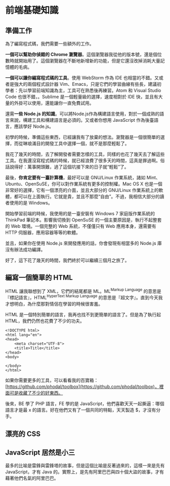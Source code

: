 前端基礎知識
===

準備工作
---

為了編寫程式碼，我們需要一些額外的工作。

**一個可以幫助你偵錯的  Chrome 瀏覽器**。這個瀏覽器我從他的版本號，還是個位數時就開始用了。這個瀏覽器在不斷地新增新的功能，但是它還沒改掉消耗大量記憶體的毛病。

**一個可以讓你編寫程式碼的工具**。使用 WebStorm 作為 IDE 也相當的不錯。又或者是強大的兩個程式設計器 Vim、Emacs，只是它們的學習曲線有些長，建議初學者：先以學習前端知識為主，工具可在熟悉後再練習。Atom 和 Visual Studio Code 也很不錯，。Sublime 是一個輕量級的選擇，速度相對於 IDE 快，並且有大量的外掛可以使用，還能讓你一直免費試用。

還需**一些 Node.js 的知識**。可以將Node.js作為構建語言使用，對於一個成熟的語言來說，構建工具和構建語言是必須的。又或者你想用 JavaScript 作為後臺語言，應該學好 Node.js。

初學的時候，準備這些東西，已經讓我有了放棄的想法。瀏覽器是一個很簡單的選擇，而從琳琅滿目的開發工具中選擇一個，就不是那麼輕鬆了。

我花了幾天的時間，去了解開發者需要怎樣的工具，同樣的也花了幾天去了解這些工具。在我還沒寫程式碼的時候，就已經浪費了很多天的時間，這真是罪過啊。俗話說得好：萬事開頭難，過了這個坑接下來的日子就“輕鬆”了。

最後，**你肯定要有一臺計算機**，最好可以是 GNU/Linux 作業系統，諸如 Mint、Ubuntu、OpenSuSE，你可以對作業系統有更多的控制權。Mac OS X 也是一個非常好的選擇，它有一個漂亮的介面，並且大部分的 GNU/Linux 作業系統上的軟體，都可以在上面執行。它就是貴，並且不那麼“自由”。不過，我相信大部分的讀者使用的是 Windows。

開始學習前端的時候，我使用的是一臺安裝有 Windows 7 家庭版作業系統的 ThinkPad 筆記本。影響我切換到 OpenSuSE 的一個主要原因是，執行不起整套的 Web 環境。一個完整的 Web 系統，不僅僅只有 Web 應用本身，還需要有 HTTP 伺服器，應用容器等等的軟體。

並且，如果你在使用 Node.js 來開發應用的話，你會發現有相當多的 Node.js 庫沒有辦法成功編譯。

好了，這下花了幾天的時間，我們終於可以繼續三個月之旅了。

編寫一個簡單的 HTML
---

HTML 讓我聯想到了 XML，它們的結尾都是 ML。ML<sup>Markup Language</sup> 的意思是『標記語言』，HTML<sup>HyperText Markup Language</sup> 的意思是『超文字』。直到今天我才想明白，為什麼那對情侶在學習的時候很害羞。

HTML 是一個特別簡單的語言，我再也找不到更簡單的語言了。但是為了執行起 HTML，我們仍然也花費了不少的功夫。

```
<!DOCTYPE html>
<html lang="en">
<head>
    <meta charset="UTF-8">
    <title>Title</title>
</head>
<body>

</body>
</html>
```

如果你需要更多的工具，可以看看我的百寶箱：[https://github.com/phodal/toolbox](https://github.com/phodal/toolbox)，裡面可是收藏了不少的好東西。

後來，BE 學了 PHP 語言，FE 學的是 JavaScript，他們喜歡天天一起撕逼：哪個語言才是最 x 的語言。好在他們又有了一個共同的特點，天天製造 $，才沒有分手。

漂亮的 CSS
---

JavaScript 居然是小三
---

最多的比喻是雷鋒與雷鋒塔的故事，但是這個比喻是反著過來的，這樣一來是先有 JavaScript，才有 Java 的。實際上，是先有阿里巴巴與四十個大盜的故事，才有藉著他們名氣的阿里巴巴。

